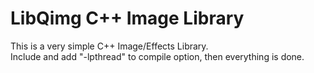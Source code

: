 # LibQimg C++ Image Library
This is a very simple C++ Image/Effects Library.  
Include and add "-lpthread" to compile option, then everything is done.
